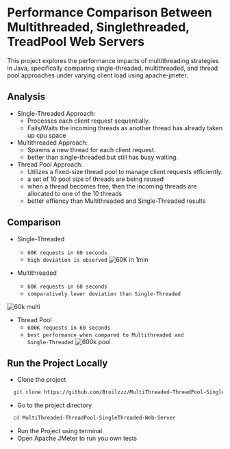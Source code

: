 
# Performance Comparison Between Multithreaded, Singlethreaded, TreadPool Web Servers

This project explores the performance impacts of multithreading strategies in Java, specifically comparing single-threaded, multithreaded, and thread pool approaches under varying client load using apache-jmeter.
## Analysis

- Single-Threaded Approach:
    * Processes each client request sequentially.
    * Fails/Waits the incoming threads as another thread has already taken up cpu space 
- Multithreaded Approach:
    * Spawns a new thread for each client request.
    * better than single-threaded but still has busy waiting.
- Thread Pool Approach:
    * Utilizes a fixed-size thread pool to manage client requests efficiently.
    * a set of 10 pool size of threads are being reused 
    * when a thread becomes free, then the incoming threads are allocated to one of the 10 threads
    * better effiency than Multithreaded and Single-Threaded results


## Comparison

- Single-Threaded
    * `60K requests in 60 seconds`
    * `high deviation is observed`
![60K in 1min](https://github.com/Broilzzz/MultiThreaded-ThreadPool-SingleThreaded-Web-Server-/assets/123230400/7f12a34e-3a68-4561-b247-7d15a984d456)

- Multithreaded
    * `60K requests in 60 seconds`
    * `comparatively lower deviation than Single-Threaded`

![60k multi](https://github.com/Broilzzz/MultiThreaded-ThreadPool-SingleThreaded-Web-Server-/assets/123230400/3148fd8f-c3cf-4540-82fd-987a75910134)

- Thread Pool
    * `600K requests in 60 seconds`
    * `best performance when compared to Multithreaded and      Single-Threaded`
![600k pool](https://github.com/Broilzzz/MultiThreaded-ThreadPool-SingleThreaded-Web-Server-/assets/123230400/bfffda8d-dd74-4e61-94b1-f032de480c7b)

## Run the Project Locally

- Clone the project

```bash
  git clone https://github.com/Broilzzz/MultiThreaded-ThreadPool-SingleThreaded-Web-Server.git
```

- Go to the project directory

```bash
  cd MultiThreaded-ThreadPool-SingleThreaded-Web-Server
```


- Run the Project using terminal
- Open Apache JMeter to run you own tests
